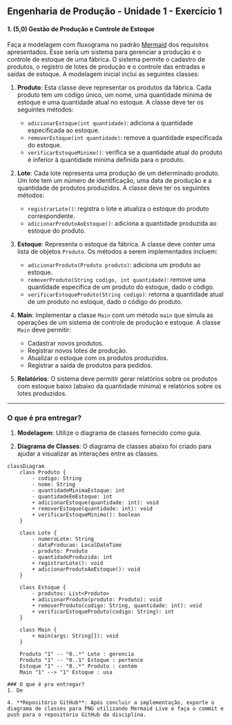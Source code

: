 ## Engenharia de Produção - Unidade 1 - Exercício 1

#### 1. (5,0) **Gestão de Produção e Controle de Estoque**

Faça a modelagem com fluxograma no padrão [Mermaid](mermaid.js.org) dos requisitos apresentados. Esse seria um sistema para gerenciar a produção e o controle de estoque de uma fábrica. 
O sistema permite o cadastro de produtos, o registro de lotes de produção e o controle das entradas e saídas de estoque. A modelagem inicial inclui as seguintes classes:

1. **Produto**: Esta classe deve representar os produtos da fábrica. Cada produto tem um código único, um nome, uma quantidade mínima de estoque e uma quantidade atual no estoque. A classe deve ter os seguintes métodos:
   - `adicionarEstoque(int quantidade)`: adiciona a quantidade especificada ao estoque.
   - `removerEstoque(int quantidade)`: remove a quantidade especificada do estoque.
   - `verificarEstoqueMinimo()`: verifica se a quantidade atual do produto é inferior à quantidade mínima definida para o produto.

2. **Lote**: Cada lote representa uma produção de um determinado produto. Um lote tem um número de identificação, uma data de produção e a quantidade de produtos produzidos. A classe deve ter os seguintes métodos:
   - `registrarLote()`: registra o lote e atualiza o estoque do produto correspondente.
   - `adicionarProdutoAoEstoque()`: adiciona a quantidade produzida ao estoque do produto.

3. **Estoque**: Representa o estoque da fábrica. A classe deve conter uma lista de objetos `Produto`. Os métodos a serem implementados incluem:
   - `adicionarProduto(Produto produto)`: adiciona um produto ao estoque.
   - `removerProduto(String codigo, int quantidade)`: remove uma quantidade específica de um produto do estoque, dado o código.
   - `verificarEstoqueProduto(String codigo)`: retorna a quantidade atual de um produto no estoque, dado o código do produto.

4. **Main**: Implementar a classe `Main` com um método `main` que simula as operações de um sistema de controle de produção e estoque. A classe `Main` deve permitir:
   - Cadastrar novos produtos.
   - Registrar novos lotes de produção.
   - Atualizar o estoque com os produtos produzidos.
   - Registrar a saída de produtos para pedidos.

5. **Relatórios**: O sistema deve permitir gerar relatórios sobre os produtos com estoque baixo (abaixo da quantidade mínima) e relatórios sobre os lotes produzidos.

---

### O que é pra entregar?

1. **Modelagem**: Utilize o diagrama de classes fornecido como guia.
   
2. **Diagrama de Classes**: O diagrama de classes abaixo foi criado para ajudar a visualizar as interações entre as classes.

```mermaid
classDiagram
    class Produto {
        - codigo: String
        - nome: String
        - quantidadeMinimaEstoque: int
        - quantidadeEmEstoque: int
        + adicionarEstoque(quantidade: int): void
        + removerEstoque(quantidade: int): void
        + verificarEstoqueMinimo(): boolean
    }

    class Lote {
        - numeroLote: String
        - dataProducao: LocalDateTime
        - produto: Produto
        - quantidadeProduzida: int
        + registrarLote(): void
        + adicionarProdutoAoEstoque(): void
    }

    class Estoque {
        - produtos: List<Produto>
        + adicionarProduto(produto: Produto): void
        + removerProduto(codigo: String, quantidade: int): void
        + verificarEstoqueProduto(codigo: String): int
    }

    class Main {
        + main(args: String[]): void
    }

    Produto "1" -- "0..*" Lote : gerencia
    Produto "1" -- "0..1" Estoque : pertence
    Estoque "1" -- "0..*" Produto : contém
    Main "1" --> "1" Estoque : usa

### O que é pra entregar?
1. De

4. **Repositório GitHub**: Após concluir a implementação, exporte o diagrama de classes para PNG utilizando Mermaid Live e faça o commit e push para o repositório GitHub da disciplina.